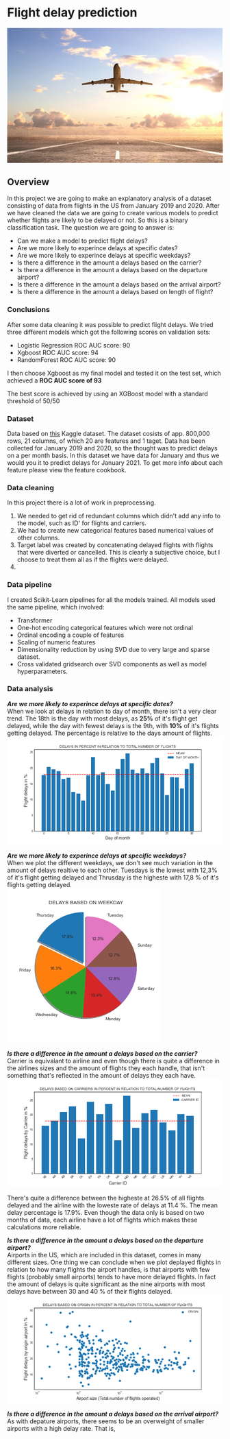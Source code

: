# Flight delay prediction
![Flight_delay_img](img/flight_delay2.jpg)
## Overview
In this project we are going to make an explanatory analysis of a dataset consisting of data from flights in the US from January 2019 and 2020. After we have cleaned the data we are going to create various models to predict whether flights are likely to be delayed or not. So this is a binary classification task.
The question we are going to answer is:

 - Can we make a model to predict flight delays?
 - Are we more likely to experince delays at specific dates?
 - Are we more likely to experince delays at specific weekdays?
 - Is there a difference in the amount a delays based on the carrier?
 - Is there a difference in the amount a delays based on the departure airport?
 - Is there a difference in the amount a delays based on the arrival airport?
 - Is there a difference in the amount a delays based on length of flight?

### Conclusions
After some data cleaning it was possible to predict flight delays.
We tried three different models which got the following scores on validation sets:

 - Logistic Regression ROC AUC score: 90
 -  Xgboost ROC AUC score: 94
 - RandomForest ROC AUC score: 90
 
 I then choose Xgboost as my final model and tested it on the test set, which achieved a __ROC AUC score of 93__
 
The best score is achieved by using an XGBoost model with a standard threshold of 50/50

### Dataset
 Data based on [this](https://www.kaggle.com/divyansh22/flight-delay-prediction) Kaggle dataset. 
The dataset cosists of app. 800,000 rows, 21 columns, of which 20  are features and 1 taget. Data has been collected for January 2019 and 2020, so the thought was to predict delays on a per month basis. In this dataset we have data for January and thus we would you it to predict delays for January 2021. To get more info about each feature please view the feature cookbook.

### Data cleaning

In this project there is a lot of work in preprocessing. 

 1. We needed to get rid of redundant columns which didn't add any info to the model, such as ID' for flights and carriers.
 2. We had to create new categorical features based numerical values of other columns.
 3. Target label was created by concatenating delayed flights with flights that were diverted or cancelled. This is clearly a subjective choice, but I choose to treat them all as if the flights were delayed.
 4. 

### Data pipeline
I created Scikit-Learn pipelines for all the models trained. All models used the same pipeline, which involved:

 - Transformer
 - One-hot encoding categorical features which were not ordinal
 - Ordinal encoding a couple of features
 - Scaling of numeric features
 - Dimensionality reduction by using SVD due to very large and sparse dataset.
 - Cross validated gridsearch over SVD components as well as model hyperparameters.

### Data analysis
***Are we more likely to experince delays at specific dates?***  
When we look at delays in relation to day of month, there isn't a very clear trend. The 18th is the day with most delays, as **25%** of it's flight get delayed, while the day with fewest delays is the 9th, with **10%** of it's flights getting delayed. The percentage is relative to the days amount of flights. 
![Date_delays](/img/day_of_month_delays.png)

***Are we more likely to experince delays at specific weekdays?***  
When we plot the different weekdays, we don't see much variation in the amount of delays realtive to each other. Tuesdays is the lowest with 12,3% of it's flight getting delayed and Thrusday is the higheste with 17,8 % of it's flights getting delayed.
![weekday delays](/img/weekday_delays.png)

***Is there a difference in the amount a delays based on the carrier?***  
Carrier is equivalant to airline and even though there is quite a difference in the airlines sizes and the amount of flights they each handle, that isn't something that's reflected in the amount of delays they each have. 
![enter image description here](/img/dcarrier_delays.png)

There's quite a difference between the higheste at 26.5% of all flights delayed and the airline with the loweste rate of delays at 11.4 %. The mean delay percentage is 17.9%. Even though the data only is based on two months of data, each airline have a lot of flights which makes these calculations more reliable.

***Is there a difference in the amount a delays based on the departure airport?***  
Airports in the US, which are included in this dataset, comes in many different sizes. One thing we can conclude when we plot deplayed flights in relation to how many flights the airport handles, is that airports with few flights (probably small airports) tends to have more delayed flights. In fact the amount of delays is quite significant as the nine airports with most delays have between 30 and 40 % of their flights delayed.
![origin delays](/img/origin_delays.png)

***Is there a difference in the amount a delays based on the arrival airport?***  
As with depature airports, there seems to be an overweight of smaller airports with a high delay rate. That is,  
<!--stackedit_data:
eyJoaXN0b3J5IjpbNjQwNDEyMTMxLC0zMzQxNDkwNCwtMTQzMD
cwMDkyLDE5Njc2MDc3OTYsNDUwOTc3NjQ5LC0xMjg4NTk5NjM0
LC0xMjg4NTk5NjM0LDIwOTkwMDM0ODAsMzE0MTI1MDA1LC0xNj
U0NTA2NDQ1LDUzMDQwNjA4NiwzMjQ5NDM5NDEsLTYxMTcyNjk2
NCwtMTU2MTM2NzQ3LC0xNTM3NjUzNDU0LC0xMDQ3MzE1OTQ5LD
E0NzkyODMwNDQsLTEwMzMzNzA3MjUsLTE5ODM0NDQwNjksLTE5
ODk0MjUyMTddfQ==
-->